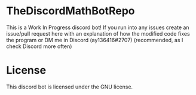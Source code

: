 # TheDiscordMathBotRepo

This is a Work In Progress discord bot! If you run into any issues create an issue/pull request here with an explanation of how the modified code fixes the program
or DM me in Discord (ay136416#2707) (recommended, as I check Discord more often)


# License

This discord bot is licensed under the GNU license.
